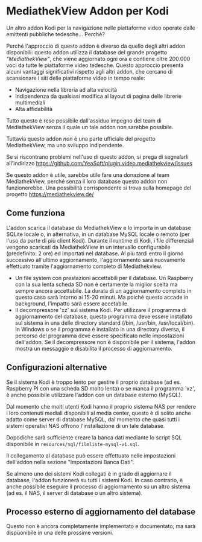 MediathekView Addon per Kodi
============================

Un altro addon Kodi per la navigazione nelle piattaforme video operate dalle
emittenti pubbliche tedesche... Perchè?

Perché l'approccio di questo addon è diverso da quello degli altri addon
disponibili: questo addon utilizza il database del grande progetto
_"MediathekView"_, che viene aggiornato ogni ora e contiene oltre 200.000 voci
da tutte le piattaforme video tedesche. Questo approccio presenta alcuni
vantaggi significativi rispetto agli altri addon, che cercano di scansionare
i siti delle piattaforme video in tempo reale:

* Navigazione nella libreria ad alta velocità
* Indipendenza da qualsiasi modifica al layout di pagina delle librerie multimediali
* Alta affidabilità

Tutto questo è reso possibile dall'assiduo impegno del team di MediathekView
senza il quale un tale addon non sarebbe possibile.

Tuttavia questo addon *non* è una parte ufficiale del progetto MediathekView,
ma uno sviluppo indipendente.

Se si riscontrano problemi nell'uso di questo addon, si prega di segnalarli
all'indirizzo https://github.com/YeaSoft/plugin.video.mediathekview/issues

Se questo addon è utile, sarebbe utile fare una donazione al team
MediathekView, perché senza il loro database questo addon non funzionerebbe.
Una possibilità corrispondente si trova sulla homepage del progetto
https://mediathekview.de/


Come funziona
-------------

L'addon scarica il database da MediathekView e lo importa in un database SQLite
locale o, in alternativa, in un database MySQL locale o remoto (per l'uso da
parte di più client Kodi).
Durante il runtime di Kodi, i file differenziali vengono scaricati da
MediathekView in un intervallo configurabile (predefinito: 2 ore) ed importati
nel database. Al più tardi entro il giorno successivo all'ultimo aggiornamento,
l'aggiornamento sarà nuovamente effettuato tramite l'aggiornamento completo
di Mediathekview.

* Un file system con prestazioni accettabili per il database. Un Raspberry con
  la sua lenta scheda SD non è certamente la miglior scelta ma sempre ancora
  accettabile. La durata di un aggiornamento completo in questo caso sarà
  intorno ai 15-20 minuti. Ma poiché questo accade in background, l'impatto
  sarà essere accetabile.
* Il decompressore 'xz' sul sistema Kodi. Per utilizzare il programma di
  aggiornamento del database, questo programma deve essere installato sul
  sistema in una delle directory standard (/bin, /usr/bin, /usr/local/bin). In
  Windows o se il programma è installato in una directory diversa, il percorso
  del programma deve essere specificato nelle impostazioni dell'addon. Se il
  decompressore non è disponibile per il sistema, l'addon mostra un messaggio
  e disabilita il processo di aggiornamento.


Configurazioni alternative
--------------------------

Se il sistema Kodi è troppo lento per gestire il proprio database (ad es.
Raspberry PI con una scheda SD molto lenta) o se manca il programma 'xz',
è anche possibile utilizzare l'addon con un database esterno (MySQL).

Dal momento che molti utenti Kodi hanno il proprio sistema NAS per rendere i
loro contenuti mediali disponibili al media center, questo è di solito anche
adatto come server di database MySQL, dal momento che quasi tutti i sistemi
operativi NAS offrono l'installazione di un tale database.

Dopodiche sarà sufficiente creare la banca dati mediante lo script SQL
disponibile in `resources/sql/filmliste-mysql-v1.sql`.

Il collegamento al database può essere effettuato nelle impostazioni 
dell'addon nella sezione "Impostazioni Banca Dati".

Se almeno uno dei sistemi Kodi collegati è in grado di aggiornare il database,
l'addon funzionerà su tutti i sistemi Kodi. In caso contrario, è anche
possibile eseguire il processo di aggiornamento su un altro sistema (ad es. il
NAS, il server di database o un altro sistema).


Processo esterno di aggiornamento del database
----------------------------------------------

Questo non è ancora completamente implementato e documentato, ma sarà
dispüonibile in una delle prossime versioni.